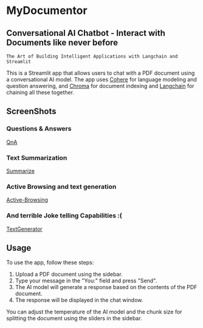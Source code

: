 
# MyDocumentor

## Conversational AI Chatbot - Interact with Documents like never before

`The Art of Building Intelligent Applications with Langchain and Streamlit`

This is a Streamlit app that allows users to chat with a PDF document using a conversational AI model. The app uses [Cohere](https://cohere.com/) for language modeling and question answering, and [Chroma](https://github.com/chroma-core/chroma) for document indexing and [Langchain](https://github.com/hwchase17/langchain) for chaining all these together.

## ScreenShots

### Questions & Answers

[QnA](https://github.com/Suhaib-88/MyDocumentor/tree/master/Assests/captures_chrome-capture-2023-10-17.png)


### Text Summarization 

[Summarize](https://github.com/Suhaib-88/MyDocumentor/tree/master/Assests/captures_chrome-capture-2023-10-17-1.png)


### Active Browsing and text generation
[Active-Browsing](https://github.com/Suhaib-88/MyDocumentor/tree/master/Assests/captures_chrome-capture-2023-10-17-2.png)


### And terrible Joke telling Capabilities :(
[TextGenerator](https://github.com/Suhaib-88/MyDocumentor/tree/master/Assests/captures_chrome-capture-2023-10-17-3.png)

## Usage

To use the app, follow these steps:

1. Upload a PDF document using the sidebar.
2. Type your message in the "You:" field and press "Send".
3. The AI model will generate a response based on the contents of the PDF document.
4. The response will be displayed in the chat window.

You can adjust the temperature of the AI model and the chunk size for splitting the document using the sliders in the sidebar.
